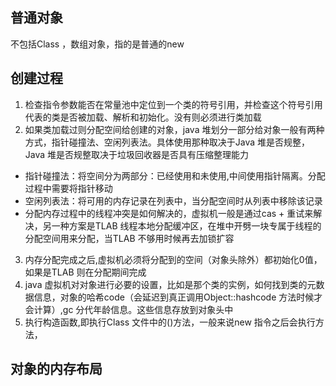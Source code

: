 ## 普通对象 
不包括Class ，数组对象，指的是普通的new

## 创建过程
1. 检查指令参数能否在常量池中定位到一个类的符号引用，并检查这个符号引用代表的类是否被加载、解析和初始化。没有则必须进行类加载
2. 如果类加载过则分配空间给创建的对象，java 堆划分一部分给对象一般有两种方式，指针碰撞法、空闲列表法。具体使用那种取决于Java 堆是否规整，Java 堆是否规整取决于垃圾回收器是否具有压缩整理能力
- 指针碰撞法：将空间分为两部分：已经使用和未使用,中间使用指针隔离。分配过程中需要将指针移动
- 空闲列表法：将可用的内存记录在列表中，当分配空间时从列表中移除该记录
- 分配内存过程中的线程冲突是如何解决的，虚拟机一般是通过cas + 重试来解决，另一种方案是TLAB 线程本地分配缓冲区，在堆中开劈一块专属于线程的分配空间用来分配，当TLAB 不够用时候再去加锁扩容
3. 内存分配完成之后,虚拟机必须将分配到的空间（对象头除外）都初始化0值，如果是TLAB 则在分配期间完成
4. java 虚拟机对对象进行必要的设置，比如是那个类的实例，如何找到类的元数据信息，对象的哈希code（会延迟到真正调用Object::hashcode 方法时候才会计算）,gc 分代年龄信息。这些信息存放到对象头中
5. 执行构造函数,即执行Class 文件中的<init>()方法，一般来说new 指令之后会执行<init>方法，

## 对象的内存布局
